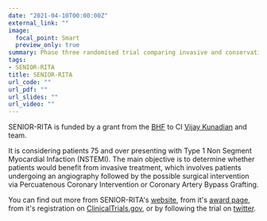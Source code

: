 ```yaml
---
date: "2021-04-10T00:00:00Z"
external_link: ""
image:
  focal_point: Smart
  preview_only: true
summary: Phase three randomised trial comparing invasive and conservative treatment strategies in older patients with non-ST elevation myocardial infarction
tags:
- SENIOR-RITA
title: SENIOR-RITA
url_code: ""
url_pdf: ""
url_slides: ""
url_video: ""
---
```


SENIOR-RITA is funded by a grant from the [BHF](https://www.bhf.org.uk/) to CI [Vijay Kunadian](https://www.ncl.ac.uk/medical-sciences/people/profile/vijaykunadian.html) and team.

It is considering patients 75 and over presenting with Type 1 Non Segment Myocardial Infaction (NSTEMI).
The main objective is to determine whether patients would benefit from invasive treatment, which involves patients undergoing an angiography followed by the possible surgical intervention via Percuatenous Coronary Intervention or Coronary Artery Bypass Grafting.

You can find out more from SENIOR-RITA's [website](https://research.ncl.ac.uk/seniorrita/), from it's [award page](https://www.bhf.org.uk/research-projects/the-older-patients-randomised-interventional-trial-in-acute-nonst-elevation-myocardial-infarctionthe-seniorrita-trial), from it's registration on [ClinicalTrials.gov](https://clinicaltrials.gov/ct2/show/NCT03052036), or by following the trial on [twitter](https://twitter.com/snr_rita_trial).
